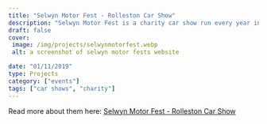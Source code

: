 ```yaml
---
title: "Selwyn Motor Fest - Rolleston Car Show"
description: "Selwyn Motor Fest is a charity car show run every year in the Selwyn town of Rolleston. Bringing nearly 1000 cars in and residents from all over Christchurch, this show has been a great source of donations for local charities. "
draft: false
cover: 
 image: /img/projects/selwynmotorfest.webp
 alt: a screenshot of selwyn motor fests website

date: "01/11/2019"
type: Projects
category: ["events"]
tags: ["car shows", "charity"]
---
```


Read more about them here: <a href="http://www.selwynmotorfest.nz">Selwyn Motor Fest - Rolleston Car Show</a>